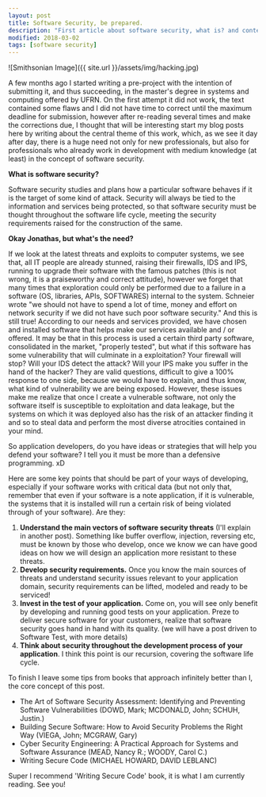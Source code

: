 ```yaml
---
layout: post
title: Software Security, be prepared.
description: "First article about software security, what is? and contextualization"
modified: 2018-03-02
tags: [software security]
---
```


![Smithsonian Image]({{ site.url }}/assets/img/hacking.jpg)

<p>
A few months ago I started writing a pre-project with the intention of submitting it, and thus succeeding, in the master's degree in systems and computing offered by UFRN. On the first attempt it did not work, the text contained some flaws and I did not have time to correct until the maximum deadline for submission, however after re-reading several times and make the corrections due, I thought that will be interesting start my blog posts here by writing about the central theme of this work, which, as we see it day after day, there is a huge need not only for new professionals, but also for professionals who already work in development with medium knowledge (at least) in the concept of software security. 
</p>

<p>
<b>What is software security?</b>
</p>

<p>
Software security studies and plans how a particular software behaves if it is the target of some kind of attack. Security will always be tied to the information and services being protected, so that software security must be thought throughout the software life cycle, meeting the security requirements raised for the construction of the same.
</p>

<p>
<b>Okay Jonathas, but what's the need?</b>
</p>

<p>
If we look at the latest threats and exploits to computer systems, we see that, all IT people are already stunned, raising their firewalls, IDS and IPS, running to upgrade their software with the famous patches (this is not wrong, it is a praiseworthy and correct attitude), however we forget that many times that exploration could only be performed due to a failure in a software (OS, libraries, APIs, SOFTWARES) internal to the system. Schneier wrote "we should not have to spend a lot of time, money and effort on network security if we did not have such poor software security." And this is still true! According to our needs and services provided, we have chosen and installed software that helps make our services available and / or offered. It may be that in this process is used a certain third party software, consolidated in the market, "properly tested", but what if this software has some vulnerability that will culminate in a exploitation? Your firewall will stop? Will your IDS detect the attack? Will your IPS make you suffer in the hand of the hacker? They are valid questions, difficult to give a 100% response to one side, because we would have to explain, and thus know, what kind of vulnerability we are being exposed. However, these issues make me realize that once I create a vulnerable software, not only the software itself is susceptible to exploitation and data leakage, but the systems on which it was deployed also has the risk of an attacker finding it and so to steal data and perform the most diverse atrocities contained in your mind.
</p>

<p>
So application developers, do you have ideas or strategies that will help you defend your software? I tell you it must be more than a defensive programming. xD

Here are some key points that should be part of your ways of developing, especially if your software works with critical data (but not only that, remember that even if your software is a note application, if it is vulnerable, the systems that it is installed will run a certain risk of being violated through of your software). Are they:
</p>

1. <b>Understand the main vectors of software security threats</b> (I'll explain in another post). Something like buffer overflow, injection, reversing etc, must be known by those who develop, once we know we can have good ideas on how we will design an application more resistant to these threats.
2. <b>Develop security requirements.</b> Once you know the main sources of threats and understand security issues relevant to your application domain, security requirements can be lifted, modeled and ready to be serviced!
3. <b>Invest in the test of your application.</b> Come on, you will see only benefit by developing and running good tests on your application. Preze to deliver secure software for your customers, realize that software security goes hand in hand with its quality. (we will have a post driven to Software Test, with more details)
4. <b>Think about security throughout the development process of your application</b>. I think this point is our recursion, covering the software life cycle.

<p>
To finish I leave some tips from books that approach infinitely better than I, the core concept of this post.
</P>

* The Art of Software Security Assessment: Identifying and Preventing Software Vulnerabilities (DOWD, Mark; MCDONALD, John; SCHUH, Justin.)
* Building Secure Software: How to Avoid Security Problems the Right Way (VIEGA, John; MCGRAW, Gary)
* Cyber Security Engineering: A Practical Approach for Systems and Software Assurance (MEAD, Nancy R.; WOODY, Carol C.)
* Writing Secure Code (MICHAEL HOWARD, DAVID LEBLANC)

<p>
Super I recommend 'Writing Secure Code' book, it is what I am currently reading.
See you!
<p/>

